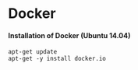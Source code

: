 # Docker

#### Installation of Docker (Ubuntu 14.04)

```
apt-get update
apt-get -y install docker.io
```

